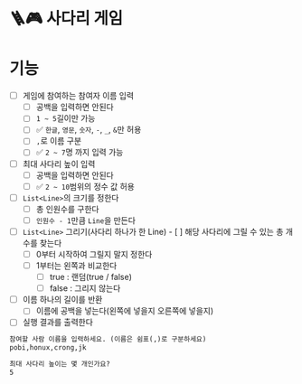 # 🪜🎮 사다리 게임

# 기능

- [ ] 게임에 참여하는 참여자 이름 입력
    - [ ] 공백을 입력하면 안된다
    - [ ] `1 ~ 5`길이만 가능
    - [ ] ✅ `한글`, `영문`, `숫자`, `-`, `_`, `&`만 허용
    - [ ] `,`로 이름 구분
    - [ ] ✅ `2 ~ 7`명 까지 입력 가능
- [ ] 최대 사다리 높이 입력
    - [ ] 공백을 입력하면 안된다
    - [ ] ✅ `2 ~ 10`범위의 정수 값 허용

- [ ] `List<Line>`의 크기를 정한다
    - [ ] 총 인원수를 구한다
    - [ ] `인원수 - 1`만큼 `Line`을 만든다

- [ ] `List<Line>` 그리기(사다리 하나가 한 Line)
      - [ ] 해당 사다리에 그릴 수 있는 총 개수를 찾는다
    - [ ] 0부터 시작하여 그릴지 말지 정한다
    - [ ] 1부터는 왼쪽과 비교한다
        - [ ] true : 랜덤(true / false)
        - [ ] false : 그리지 않는다

- [ ] 이름 하나의 길이를 반환
    - [ ] 이름에 공백을 넣는다(왼쪽에 넣을지 오른쪽에 넣을지)

- [ ] 실행 결과를 출력한다

```markdown
참여할 사람 이름을 입력하세요. (이름은 쉼표(,)로 구분하세요)
pobi,honux,crong,jk

최대 사다리 높이는 몇 개인가요?
5
```
